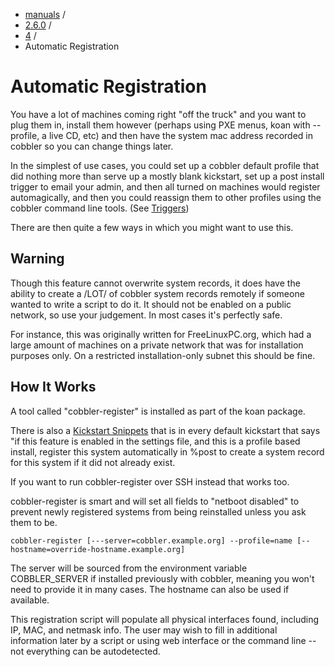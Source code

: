 
<!-- begin content -->

<div id="wrap" class="container">
 <div class="row">
  <div class="span8">
<ul class="breadcrumb"><li><a href="/manuals">manuals</a> <span class="divider">/</span></li><li><a href="/manuals/2.6.0">2.6.0</a> <span class="divider">/</span></li><li><a href="/manuals/2.6.0/4_-_Advanced_Topics.html">4</a> <span class="divider">/</span></li><li class="active">Automatic Registration</li></ul>
   <h1>Automatic Registration</h1>
<p>You have a lot of machines coming right "off the truck" and you
want to plug them in, install them however (perhaps using PXE
menus, koan with --profile, a live CD, etc) and then have the
system mac address recorded in cobbler so you can change things
later.</p>

<p>In the simplest of use cases, you could set up a cobbler default
profile that did nothing more than serve up a mostly blank
kickstart, set up a post install trigger to email your admin, and
then all turned on machines would register automagically, and then
you could reassign them to other profiles using the cobbler command
line tools. (See <a href="Triggers">Triggers</a>)</p>

<p>There are then quite a few ways in which you might want to use
this.</p>

<h2>Warning</h2>

<p>Though this feature cannot overwrite system records, it does have
the ability to create a /LOT/ of cobbler system records remotely if
someone wanted to write a script to do it. It should not be enabled
on a public network, so use your judgement. In most cases it's
perfectly safe.</p>

<p>For instance, this was originally written for FreeLinuxPC.org,
which had a large amount of machines on a private network that was
for installation purposes only. On a restricted installation-only
subnet this should be fine.</p>

<h2>How It Works</h2>

<p>A tool called "cobbler-register" is installed as part of the koan
package.</p>

<p>There is also a
<a href="Kickstart%20Snippets">Kickstart Snippets</a> that is in
every default kickstart that says "if this feature is enabled in
the settings file, and this is a profile based install, register
this system automatically in %post to create a system record for
this system if it did not already exist.</p>

<p>If you want to run cobbler-register over SSH instead that works
too.</p>

<p>cobbler-register is smart and will set all fields to "netboot
disabled" to prevent newly registered systems from being
reinstalled unless you ask them to be.</p>

<pre><code>cobbler-register [---server=cobbler.example.org] --profile=name [--hostname=override-hostname.example.org]
</code></pre>

<p>The server will be sourced from the environment variable
COBBLER_SERVER if installed previously with cobbler, meaning you
won't need to provide it in many cases. The hostname can also be
used if available.</p>

<p>This registration script will populate all physical interfaces
found, including IP, MAC, and netmask info. The user may wish to
fill in additional information later by a script or using
web interface or the
command line -- not everything can be autodetected.</p>
